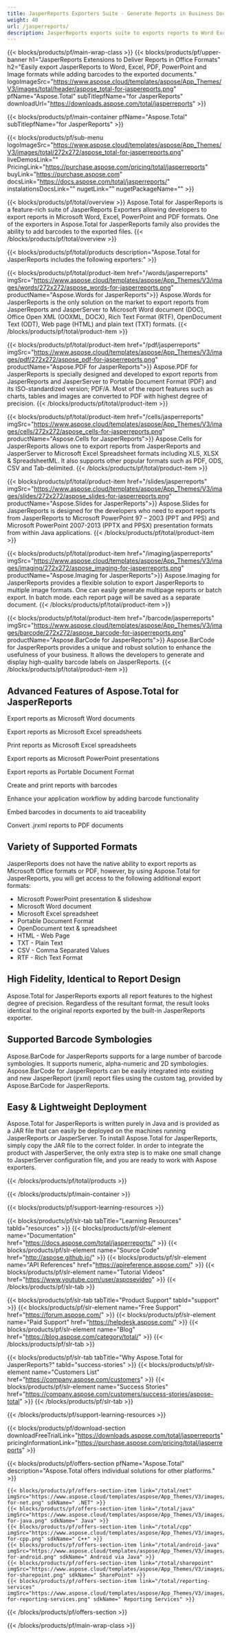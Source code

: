 ```yaml
---
title: JasperReports Exporters Suite - Generate Reports in Business Document Formats 
weight: 40
url: /jasperreports/ 
description: JasperReports exports suite to exports reports to Word Excel PDF and PowerPoint formats. Add Barcodes to Exported reports
---
```


{{< blocks/products/pf/main-wrap-class >}}
{{< blocks/products/pf/upper-banner h1="JasperReports Extensions to Deliver Reports in Office Formats" h2="Easily export JasperReports to Word, Excel, PDF, PowerPoint and Image formats while adding barcodes to the exported documents." logoImageSrc="https://www.aspose.cloud/templates/aspose/App_Themes/V3/images/total/header/aspose_total-for-jaspereports.png" pfName="Aspose.Total" subTitlepfName="for JasperReports" downloadUrl="https://downloads.aspose.com/total/jasperreports" >}}

{{< blocks/products/pf/main-container pfName="Aspose.Total" subTitlepfName="for JasperReports" >}}

{{< blocks/products/pf/sub-menu logoImageSrc="https://www.aspose.cloud/templates/aspose/App_Themes/V3/images/total/272x272/aspose_total-for-jasperreports.png" liveDemosLink="" PricingLink="https://purchase.aspose.com/pricing/total/jasperreports" buyLink="https://purchase.aspose.com" docsLink="https://docs.aspose.com/total/jasperreports/" instalationsDocsLink="" nugetLink="" nugetPackageName="" >}}

{{< blocks/products/pf/total/overview >}}
Aspose.Total for JasperReports is a feature-rich suite of JasperReports Exporters allowing developers to export reports in Microsoft Word, Excel, PowerPoint and PDF formats. One of the exporters in Aspose.Total for JasperReports family also provides the ability to add barcodes to the exported files.
{{< /blocks/products/pf/total/overview >}}

{{< blocks/products/pf/total/products description="Aspose.Total for JasperReports includes the following exporters:" >}}

{{< blocks/products/pf/total/product-item href="/words/jasperreports" imgSrc="https://www.aspose.cloud/templates/aspose/App_Themes/V3/images/words/272x272/aspose_words-for-jasperreports.png" productName="Aspose.Words for JasperReports">}}
Aspose.Words for JasperReports is the only solution on the market to export reports from JasperReports and JasperServer to Microsoft Word document (DOC), Office Open XML (OOXML, DOCX), Rich Text Format (RTF), OpenDocument Text (ODT), Web page (HTML) and plain text (TXT) formats.
{{< /blocks/products/pf/total/product-item >}}

{{< blocks/products/pf/total/product-item href="/pdf/jasperreports" imgSrc="https://www.aspose.cloud/templates/aspose/App_Themes/V3/images/pdf/272x272/aspose_pdf-for-jasperreports.png" productName="Aspose.PDF for JasperReports">}}
Aspose.PDF for JasperReports is specially designed and developed to export reports from JasperReports and JasperServer to Portable Document Format (PDF) and its ISO-standardized version; PDF/A. Most of the report features such as charts, tables and images are converted to PDF with highest degree of precision.
{{< /blocks/products/pf/total/product-item >}}

{{< blocks/products/pf/total/product-item href="/cells/jasperreports" imgSrc="https://www.aspose.cloud/templates/aspose/App_Themes/V3/images/cells/272x272/aspose_cells-for-jasperreports.png" productName="Aspose.Cells for JasperReports">}}
Aspose.Cells for JasperReports allows one to export reports from JasperReports and JasperServer to Microsoft Excel Spreadsheet formats including XLS, XLSX & SpreadsheetML. It also supports other popular formats such as PDF, ODS, CSV and Tab-delimited.
{{< /blocks/products/pf/total/product-item >}}

{{< blocks/products/pf/total/product-item href="/slides/jasperreports" imgSrc="https://www.aspose.cloud/templates/aspose/App_Themes/V3/images/slides/272x272/aspose_slides-for-jasperreports.png" productName="Aspose.Slides for JasperReports">}}
Aspose.Slides for JasperReports is designed for the developers who need to export reports from JasperReports to Microsoft PowerPoint 97 – 2003 (PPT and PPS) and Microsoft PowerPoint 2007-2013 (PPTX and PPSX) presentation formats from within Java applications.
{{< /blocks/products/pf/total/product-item >}}

{{< blocks/products/pf/total/product-item href="/imaging/jasperreports" imgSrc="https://www.aspose.cloud/templates/aspose/App_Themes/V3/images/imaging/272x272/aspose_imaging-for-jasperreports.png" productName="Aspose.Imaging for JasperReports">}}
Aspose.Imaging for JasperReports provides a flexible solution to export JasperReports to multiple image formats. One can easily generate multipage reports or batch export. In batch mode. each report page will be saved as a separate document.
{{< /blocks/products/pf/total/product-item >}}

{{< blocks/products/pf/total/product-item href="/barcode/jasperreports" imgSrc="https://www.aspose.cloud/templates/aspose/App_Themes/V3/images/barcode/272x272/aspose_barcode-for-jasperreports.png" productName="Aspose.BarCode for JasperReports">}}
Aspose.BarCode for JasperReports provides a unique and robust solution to enhance the usefulness of your business. It allows the developers to generate and display high-quality barcode labels on JasperReports.
{{< /blocks/products/pf/total/product-item >}}

<!--<p></p>-->
<h2 class="pr-ft">
 <a class="anchor" id="features" name="features">
 </a>
 Advanced Features of Aspose.Total for JasperReports
</h2>
<div class="col-lg-4">
 <em class="fa fa-file-word-o ico-blue fa-2x col-lg-2">
 </em>
 <p class="col-lg-10">
  Export reports as Microsoft Word documents
 </p>
</div>
<div class="col-lg-4">
 <em class="fa fa-file-excel-o ico-blue fa-2x col-lg-2">
 </em>
 <p class="col-lg-10">
  Export reports as Microsoft Excel spreadsheets
 </p>
</div>
<div class="col-lg-4">
 <em class="fa fa-print ico-blue fa-2x col-lg-2">
 </em>
 <p class="col-lg-10">
  Print reports as Microsoft Excel spreadsheets
 </p>
</div>
<div class="col-lg-4">
 <em class="fa fa-file-powerpoint-o ico-blue fa-2x col-lg-2">
 </em>
 <p class="col-lg-10">
  Export reports as Microsoft PowerPoint presentations
 </p>
</div>
<div class="col-lg-4">
 <em class="fa fa-file-pdf-o ico-blue fa-2x col-lg-2">
 </em>
 <p class="col-lg-10">
  Export reports as Portable Document Format
 </p>
</div>
<div class="col-lg-4">
 <em class="fa fa-barcode ico-blue fa-2x col-lg-2">
 </em>
 <p class="col-lg-10">
  Create and print reports with barcodes
 </p>
</div>
<div class="col-lg-4">
 <em class="fa fa-cogs ico-blue fa-2x col-lg-2">
 </em>
 <p class="col-lg-10">
  Enhance your application workflow by adding barcode functionality
 </p>
</div>
<div class="col-lg-4">
 <em class="fa fa-qrcode ico-blue fa-2x col-lg-2">
 </em>
 <p class="col-lg-10">
  Embed barcodes in documents to aid traceability
 </p>
</div>
<div class="col-lg-4">
 <em class="fa fa-file-pdf-o ico-blue fa-2x col-lg-2">
 </em>
 <p class="col-lg-10">
  Convert .jrxml reports to PDF documents
 </p>
</div>
<div class="col-lg-12">
 <h2 class="h2title">
  Variety of Supported Formats
 </h2>
 <p>
  JasperReports does not have the native ability to export reports as Microsoft Office formats or PDF, however, by using Aspose.Total for JasperReports, you will get access to the following additional export formats:
 </p>
 <ul class="unstyled">
  <li>
   Microsoft PowerPoint presentation &amp; slideshow
  </li>
  <li>
   Microsoft Word document
  </li>
  <li>
   Microsoft Excel spreadsheet
  </li>
  <li>
   Portable Document Format
  </li>
  <li>
   OpenDocument text &amp; spreadsheet
  </li>
  <li>
   HTML - Web Page
  </li>
  <li>
   TXT - Plain Text
  </li>
  <li>
   CSV - Comma Separated Values
  </li>
  <li>
   RTF - Rich Text Format
  </li>
 </ul>
</div>
<div class="col-lg-12">
 <h2 class="h2title">
  High Fidelity, Identical to Report Design
 </h2>
 <p>
  Aspose.Total for JasperReports exports all report features to the highest degree of precision. Regardless of the resultant format, the result looks identical to the original reports exported by the built-in JasperReports exporter.
 </p>
</div>
<div class="col-lg-12">
 <h2 class="h2title">
  Supported Barcode Symbologies
 </h2>
 <p>
  Aspose.BarCode for JasperReports supports for a large number of barcode symbologies. It supports numeric, alpha-numeric and 2D symbologies. Aspose.BarCode for JasperReports can be easily integrated into existing and new JasperReport (jrxml) report files using the custom tag, provided by Aspose.BarCode for JasperReports.
 </p>
</div>
<div class="col-lg-12">
 <h2 class="h2title">
  Easy &amp; Lightweight Deployment
 </h2>
 <p>
  Aspose.Total for JasperReports is written purely in Java and is provided as a JAR file that can easily be deployed on the machines running JasperReports or JasperServer. To install Aspose.Total for JasperReports, simply copy the JAR file to the correct folder. In order to integrate the product with JasperServer, the only extra step is to make one small change to JasperServer configuration file, and you are ready to work with Aspose exporters.
 </p>
</div>
<!--Feature-section Start-->
<!--Feature-section End-->

{{< /blocks/products/pf/total/products >}}

{{< /blocks/products/pf/main-container >}}


{{< blocks/products/pf/support-learning-resources >}}

{{< blocks/products/pf/slr-tab tabTitle="Learning Resources" tabId="resources" >}}
{{< blocks/products/pf/slr-element name="Documentation" href="https://docs.aspose.com/total/jasperreports/" >}} 
{{< blocks/products/pf/slr-element name="Source Code" href="http://aspose.github.io/" >}} 
{{< blocks/products/pf/slr-element name="API References" href="https://apireference.aspose.com/" >}} 
{{< blocks/products/pf/slr-element name="Tutorial Videos" href="https://www.youtube.com/user/asposevideo" >}} 
{{< /blocks/products/pf/slr-tab >}}

{{< blocks/products/pf/slr-tab tabTitle="Product Support" tabId="support" >}}
{{< blocks/products/pf/slr-element name="Free Support" href="https://forum.aspose.com/" >}} 
{{< blocks/products/pf/slr-element name="Paid Support" href="https://helpdesk.aspose.com/" >}} 
{{< blocks/products/pf/slr-element name="Blog" href="https://blog.aspose.com/category/total/" >}} 
{{< /blocks/products/pf/slr-tab >}}

{{< blocks/products/pf/slr-tab tabTitle="Why Aspose.Total for JasperReports?" tabId="success-stories" >}}
{{< blocks/products/pf/slr-element name="Customers List" href="https://company.aspose.com/customers" >}} 
{{< blocks/products/pf/slr-element name="Success Stories" href="https://company.aspose.com/customers/success-stories/aspose-total" >}} 
{{< /blocks/products/pf/slr-tab >}}

{{< /blocks/products/pf/support-learning-resources >}}

{{< blocks/products/pf/download-section downloadFreeTrialLink="https://downloads.aspose.com/total/jasperreports" pricingInformationLink="https://purchase.aspose.com/pricing/total/jasperreports" >}}

{{< blocks/products/pf/offers-section pfName="Aspose.Total" description="Aspose.Total offers individual solutions for other platforms." >}}

    {{< blocks/products/pf/offers-section-item link="/total/net" imgSrc="https://www.aspose.cloud/templates/aspose/App_Themes/V3/images/total/272x272/aspose_total-for-net.png" sdkName=" .NET" >}}
    {{< blocks/products/pf/offers-section-item link="/total/java" imgSrc="https://www.aspose.cloud/templates/aspose/App_Themes/V3/images/total/272x272/aspose_total-for-java.png" sdkName=" Java" >}}
    {{< blocks/products/pf/offers-section-item link="/total/cpp" imgSrc="https://www.aspose.cloud/templates/aspose/App_Themes/V3/images/total/272x272/aspose_total-for-cpp.png" sdkName=" C++" >}}
    {{< blocks/products/pf/offers-section-item link="/total/android-java" imgSrc="https://www.aspose.cloud/templates/aspose/App_Themes/V3/images/total/272x272/aspose_total-for-android.png" sdkName=" Android via Java" >}}
    {{< blocks/products/pf/offers-section-item link="/total/sharepoint" imgSrc="https://www.aspose.cloud/templates/aspose/App_Themes/V3/images/total/272x272/aspose_total-for-sharepoint.png" sdkName=" SharePoint" >}}
    {{< blocks/products/pf/offers-section-item link="/total/reporting-services" imgSrc="https://www.aspose.cloud/templates/aspose/App_Themes/V3/images/total/272x272/aspose_total-for-reporting-services.png" sdkName=" Reporting Services" >}}
{{< /blocks/products/pf/offers-section >}}

{{< /blocks/products/pf/main-wrap-class >}}
